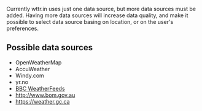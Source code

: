 
Currently wttr.in uses just one data source, but more data sources must be added.
Having more data sources will increase data quality, and make it possible
to select data source basing on location, or on the user's preferences.

## Possible data sources

* OpenWeatherMap
* AccuWeather
* Windy.com
* yr.no
* [BBC WeatherFeeds](https://support.bbc.co.uk/platform/feeds/WeatherFeeds.htm)
* http://www.bom.gov.au
* https://weather.gc.ca
